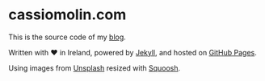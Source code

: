 # cassiomolin.com

This is the source code of my [blog](https://cassiomolin.com).

Written with ♥ in Ireland, powered by [Jekyll](https://jekyllrb.com/), and hosted on [GitHub Pages](https://pages.github.com/).

Using images from [Unsplash](https://unsplash.com) resized with [Squoosh](https://squoosh.app).
